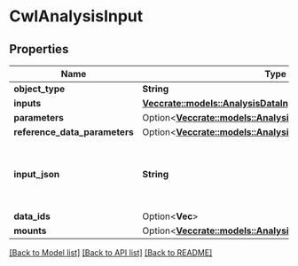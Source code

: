# CwlAnalysisInput

## Properties

Name | Type | Description | Notes
------------ | ------------- | ------------- | -------------
**object_type** | **String** |  | 
**inputs** | [**Vec<crate::models::AnalysisDataInput>**](AnalysisDataInput.md) |  | 
**parameters** | Option<[**Vec<crate::models::AnalysisParameterInput>**](AnalysisParameterInput.md)> |  | [optional]
**reference_data_parameters** | Option<[**Vec<crate::models::AnalysisReferenceDataParameter>**](AnalysisReferenceDataParameter.md)> |  | [optional]
**input_json** | **String** | Contains the input JSON, as an escaped JSON String. | 
**data_ids** | Option<**Vec<String>**> |  | [optional]
**mounts** | Option<[**Vec<crate::models::AnalysisInputDataMount>**](AnalysisInputDataMount.md)> |  | [optional]

[[Back to Model list]](../README.md#documentation-for-models) [[Back to API list]](../README.md#documentation-for-api-endpoints) [[Back to README]](../README.md)


